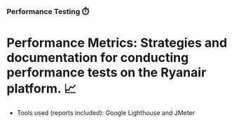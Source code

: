 ### Performance Testing ⏱️

# Performance Metrics: Strategies and documentation for conducting performance tests on the Ryanair platform. 📈

- Tools used (reports included): Google Lighthouse and JMeter
